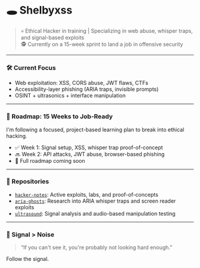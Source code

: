 # 🕳️ Shelbyxss

> 💀 Ethical Hacker in training | Specializing in web abuse, whisper traps, and signal-based exploits  
> 🕵️ Currently on a 15-week sprint to land a job in offensive security

---

### 🛠️ Current Focus
- Web exploitation: XSS, CORS abuse, JWT flaws, CTFs
- Accessibility-layer phishing (ARIA traps, invisible prompts)
- OSINT + ultrasonics + interface manipulation

---

### 🎯 Roadmap: 15 Weeks to Job-Ready
I'm following a focused, project-based learning plan to break into ethical hacking.

- ✅ Week 1: Signal setup, XSS, whisper trap proof-of-concept
- 🔜 Week 2: API attacks, JWT abuse, browser-based phishing
- 🔮 Full roadmap coming soon

---

### 📂 Repositories
- [`hacker-notes`](https://github.com/Shelbyxss/hacker-notes): Active exploits, labs, and proof-of-concepts
- [`aria-ghosts`](https://github.com/Shelbyxss/aria-ghosts): Research into ARIA whisper traps and screen reader exploits
- [`ultrasound`](https://github.com/Shelbyxss/ultrasound): Signal analysis and audio-based manipulation testing

---

### 📡 Signal > Noise
> “If you can't see it, you're probably not looking hard enough.”

Follow the signal.
